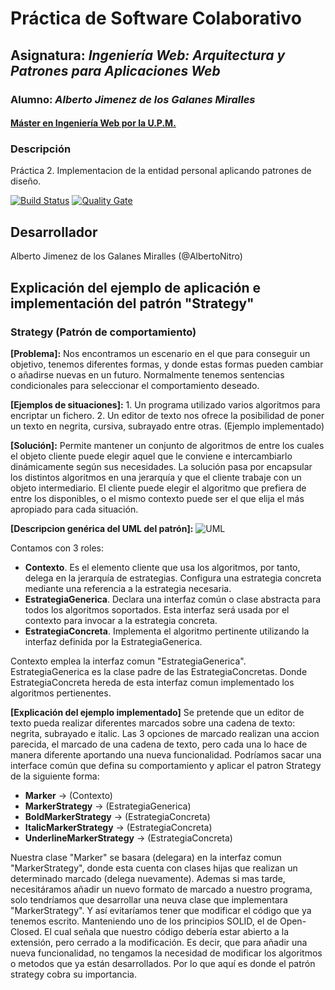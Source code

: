 # Práctica de Software Colaborativo
## Asignatura: *Ingeniería Web: Arquitectura y Patrones para Aplicaciones Web*
### Alumno: *Alberto Jimenez de los Galanes Miralles*
#### [Máster en Ingeniería Web por la U.P.M.](http://miw.etsisi.upm.es)

### Descripción
Práctica 2. Implementacion de la entidad personal aplicando patrones de diseño.

[![Build Status](https://travis-ci.org/AlbertoNitro/APAW.ECP1.Alberto.svg?branch=develop)](https://travis-ci.org/AlbertoNitro/APAW.ECP1.Alberto)
[![Quality Gate](https://sonarcloud.io/api/badges/gate?key=es.upm.miw:IWVG.SwC.Alberto)](https://sonarcloud.io/dashboard/index/es.upm.miw:APAW.ECP1.Alberto)


## Desarrollador
Alberto Jimenez de los Galanes Miralles (@AlbertoNitro)


## Explicación del ejemplo de aplicación e implementación del patrón "Strategy" 

### Strategy (Patrón de comportamiento)

**[Problema]:**
Nos encontramos un escenario en el que para conseguir un objetivo, tenemos diferentes formas, y donde estas formas pueden cambiar o añadirse nuevas en un futuro. Normalmente tenemos sentencias condicionales para seleccionar el comportamiento deseado.

**[Ejemplos de situaciones]:**
    1. Un programa utilizado varios algoritmos para encriptar un fichero.
    2. Un editor de texto nos ofrece la posibilidad de poner un texto en negrita, cursiva, subrayado entre otras. (Ejemplo implementado)

**[Solución]:** 
Permite mantener un conjunto de algoritmos de entre los cuales el objeto cliente puede elegir aquel que le conviene e intercambiarlo dinámicamente según sus necesidades. La solución pasa por encapsular los distintos algoritmos en una jerarquía y que el cliente trabaje con un objeto intermediario. El cliente puede elegir el algoritmo que prefiera de entre los disponibles, o el mismo contexto puede ser el que elija el más apropiado para cada situación.
    
**[Descripcion genérica del UML del patrón]:**
![UML](https://upload.wikimedia.org/wikipedia/commons/3/32/Strategy_Pattern.jpg)

Contamos con 3 roles:
* **Contexto**. Es el elemento cliente que usa los algoritmos, por tanto, delega en la jerarquía de estrategias. Configura una estrategia concreta mediante una referencia a la estrategia necesaria.
* **EstrategiaGenerica**. Declara una interfaz común o clase abstracta para todos los algoritmos soportados. Esta interfaz será usada por el contexto para invocar a la estrategia concreta.
* **EstrategiaConcreta**. Implementa el algoritmo pertinente utilizando la interfaz definida por la EstrategiaGenerica.
    
Contexto emplea la interfaz comun "EstrategiaGenerica". EstrategiaGenerica es la clase padre de las EstrategiaConcretas. Donde EstrategiaConcreta hereda de esta interfaz comun implementado los algoritmos pertienentes.


**[Explicación del ejemplo implementado]**
Se pretende que un editor de texto pueda realizar diferentes marcados sobre una cadena de texto: negrita, subrayado e italic. Las 3 opciones de marcado realizan una accion parecida, el marcado de una cadena de texto, pero cada una lo hace de manera diferente aportando una nueva funcionalidad. Podríamos sacar una interface común que defina su comportamiento y aplicar el patron Strategy de la siguiente forma:

* **Marker** -> (Contexto)
* **MarkerStrategy** -> (EstrategiaGenerica)
* **BoldMarkerStrategy**  -> (EstrategiaConcreta)
* **ItalicMarkerStrategy** -> (EstrategiaConcreta)
* **UnderlineMarkerStrategy** -> (EstrategiaConcreta)

Nuestra clase "Marker" se basara (delegara) en la interfaz comun "MarkerStrategy", donde esta cuenta con clases hijas que realizan un determinado marcado (delega nuevamente). Ademas si mas tarde, necesitáramos añadir un nuevo formato de marcado a nuestro programa, solo tendríamos que desarrollar una neuva clase que implementara "MarkerStrategy". Y así evitaríamos tener que modificar el código que ya tenemos escrito. Manteniendo uno de los principios SOLID, el de Open-Closed. El cual señala que nuestro código debería estar abierto a la extensión, pero cerrado a la modificación. Es decir, que para añadir una nueva funcionalidad, no tengamos la necesidad de modificar los algoritmos o metodos que ya están desarrollados. Por lo que aquí es donde el patrón strategy cobra su importancia.



    